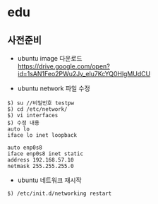 # edu

## 사전준비
- ubuntu image 다운로드 <br>
https://drive.google.com/open?id=1sAN1Feo2PWu2Jv_elu7KcYQ0HlgMUdCU

- ubuntu network 파일 수정
```
$) su //비밀번호 testpw
$) cd /etc/network/
$) vi interfaces
$) 수정 내용
auto lo
iface lo inet loopback

auto enp0s8
iface enp0s8 inet static
address 192.168.57.10
netmask 255.255.255.0
```

- ubuntu 네트워크 재시작
```
$) /etc/init.d/networking restart
```